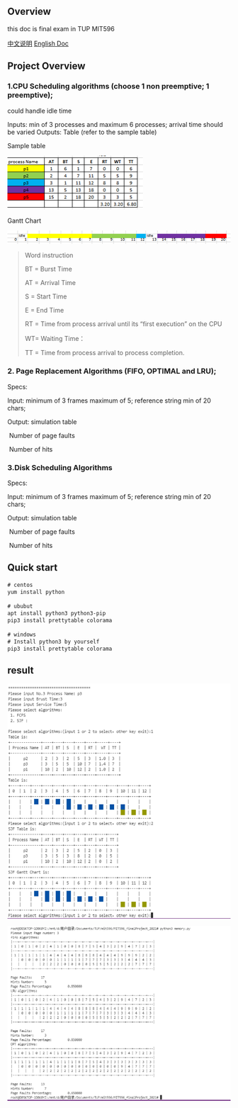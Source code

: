 ## Overview

this doc is  final exam in TUP MIT596

[中文说明](./README_Chinese.md) [English Doc](./README.md)

## Project Overview

### 1.CPU Scheduling algorithms (choose 1 non preemptive; 1 preemptive); 

could handle idle time

Inputs:   min of 3 processes and maximum 6 processes; arrival time should be varied
Outputs: Table (refer to the sample table)

Sample table

![image-20220207010528604](./img/img1.png)

Gantt Chart

![image-20220207010528604](./img/img2.png)





> Word instruction 
>
> BT = Burst Time 
>
> AT = Arrival Time 
>
> S = Start Time
>
> E = End Time
>
> RT = Time from process arrival until its “first execution” on the CPU
>
> WT= Waiting Time：
>
> TT = Time from process arrival to process completion.



### 2. Page Replacement Algorithms (FIFO, OPTIMAL and LRU);

Specs:

Input: minimum of 3 frames maximum of 5; reference string min of 20 chars; 

Output: simulation table	

​        Number of page faults

​		Number of hits



### 3.Disk Scheduling Algorithms

Specs:

Input: minimum of 3 frames maximum of 5; reference string min of 20 chars; 

Output: simulation table	

​        Number of page faults

​	Number of hits



## Quick start

```
# centos
yum install python

# ububut
apt install python3 python3-pip
pip3 install prettytable colorama

# windows
# Install python3 by yourself
pip3 install prettytable colorama
```



## result



![image-20220207011321494](./img/image-20220207011321494.png)

![image-20220207011321494](./img/image-20220207011321496.png)